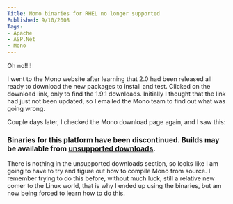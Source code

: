 ```yaml
---
Title: Mono binaries for RHEL no longer supported
Published: 9/10/2008
Tags:
- Apache
- ASP.Net
- Mono
---
```


Oh no!!!!

I went to the Mono website after learning that 2.0 had been released all ready to download the new packages to install and test. Clicked on the download link, only to find the 1.9.1 downloads. Initially I thought that the link had just not been updated, so I emailed the Mono team to find out what was going wrong.

Couple days later, I checked the Mono download page again, and I saw this:

### Binaries for this platform have been discontinued. Builds may be available from [unsupported downloads](http://www.mono-project.com/Other_Downloads).

There is nothing in the unsupported downloads section, so looks like I am going to have to try and figure out how to compile Mono from source. I remember trying to do this before, without much luck, still a relative new comer to the Linux world, that is why I ended up using the binaries, but am now being forced to learn how to do this.
